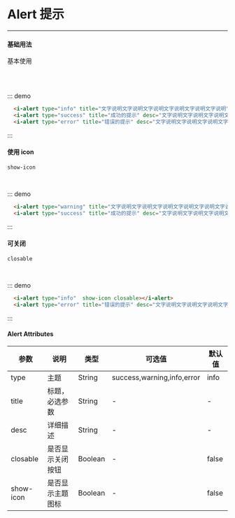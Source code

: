 # Alert 提示

---

#### 基础用法

基本使用

<div class="demo-block">
  <i-alert type="info" title="文字说明文字说明文字说明文字说明文字说明文字说明" ></i-alert>
  <br>
  <i-alert type="success" title="成功的提示" desc="文字说明文字说明文字说明文字说明文字说明文字说明" ></i-alert>
  <br>
  <i-alert type="error" title="错误的提示" desc="文字说明文字说明文字说明文字说明文字说明文字说明"></i-alert>
</div>

::: demo

```html
  <i-alert type="info" title="文字说明文字说明文字说明文字说明文字说明文字说明" ></i-alert>
  <i-alert type="success" title="成功的提示" desc="文字说明文字说明文字说明文字说明文字说明文字说明" ></i-alert>
  <i-alert type="error" title="错误的提示" desc="文字说明文字说明文字说明文字说明文字说明文字说明"></i-alert>
```

:::

#### 使用 icon

`show-icon`

<div class="demo-block">
  <i-alert type="warning" title="文字说明文字说明文字说明文字说明文字说明文字说明" show-icon></i-alert>
  <br>
  <i-alert type="success" title="成功的提示" desc="文字说明文字说明文字说明文字说明文字说明文字说明" show-icon></i-alert>
</div>

::: demo

```html
  <i-alert type="warning" title="文字说明文字说明文字说明文字说明文字说明文字说明" show-icon></i-alert>
  <i-alert type="success" title="成功的提示" desc="文字说明文字说明文字说明文字说明文字说明文字说明" show-icon></i-alert>
```

:::

#### 可关闭

`closable`

<div class="demo-block">
  <i-alert type="info" title="文字说明文字说明文字说明文字说明文字说明文字说明" show-icon closable></i-alert>
  <br>
  <i-alert type="error" title="错误的提示" desc="文字说明文字说明文字说明文字说明文字说明文字说明" show-icon closable></i-alert>
</div>

::: demo

```html
  <i-alert type="info"  show-icon closable></i-alert>
  <i-alert type="error" title="错误的提示" desc="文字说明文字说明文字说明文字说明文字说明文字说明" show-icon closable></i-alert>
```

:::

#### Alert Attributes

| 参数      | 说明             | 类型    | 可选值                     | 默认值 |
| --------- | ---------------- | ------- | -------------------------- | ------ |
| type      | 主题             | String  | success,warning,info,error | info   |
| title     | 标题，必选参数   | String  | -                          | -      |
| desc      | 详细描述         | String  | -                          | -      |
| closable  | 是否显示关闭按钮 | Boolean | -                          | false  |
| show-icon | 是否显示主题图标 | Boolean | -                          | false  |
